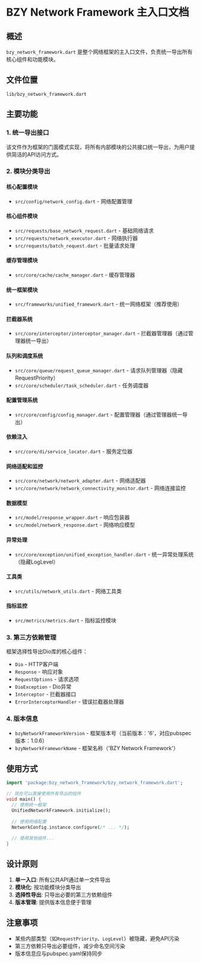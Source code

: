 # BZY Network Framework 主入口文档

## 概述
`bzy_network_framework.dart` 是整个网络框架的主入口文件，负责统一导出所有核心组件和功能模块。

## 文件位置
```
lib/bzy_network_framework.dart
```

## 主要功能

### 1. 统一导出接口
该文件作为框架的门面模式实现，将所有内部模块的公共接口统一导出，为用户提供简洁的API访问方式。

### 2. 模块分类导出

#### 核心配置模块
- `src/config/network_config.dart` - 网络配置管理

#### 核心组件模块
- `src/requests/base_network_request.dart` - 基础网络请求
- `src/requests/network_executor.dart` - 网络执行器
- `src/requests/batch_request.dart` - 批量请求处理

#### 缓存管理模块
- `src/core/cache/cache_manager.dart` - 缓存管理器

#### 统一框架模块
- `src/frameworks/unified_framework.dart` - 统一网络框架（推荐使用）

#### 拦截器系统
- `src/core/interceptor/interceptor_manager.dart` - 拦截器管理器（通过管理器统一导出）

#### 队列和调度系统
- `src/core/queue/request_queue_manager.dart` - 请求队列管理器（隐藏RequestPriority）
- `src/core/scheduler/task_scheduler.dart` - 任务调度器

#### 配置管理系统
- `src/core/config/config_manager.dart` - 配置管理器（通过管理器统一导出）

#### 依赖注入
- `src/core/di/service_locator.dart` - 服务定位器

#### 网络适配和监控
- `src/core/network/network_adapter.dart` - 网络适配器
- `src/core/network/network_connectivity_monitor.dart` - 网络连接监控

#### 数据模型
- `src/model/response_wrapper.dart` - 响应包装器
- `src/model/network_response.dart` - 网络响应模型

#### 异常处理
- `src/core/exception/unified_exception_handler.dart` - 统一异常处理系统（隐藏LogLevel）

#### 工具类
- `src/utils/network_utils.dart` - 网络工具类

#### 指标监控
- `src/metrics/metrics.dart` - 指标监控模块

### 3. 第三方依赖管理
框架选择性导出Dio库的核心组件：
- `Dio` - HTTP客户端
- `Response` - 响应对象
- `RequestOptions` - 请求选项
- `DioException` - Dio异常
- `Interceptor` - 拦截器接口
- `ErrorInterceptorHandler` - 错误拦截器处理器

### 4. 版本信息
- `bzyNetworkFrameworkVersion` - 框架版本号（当前版本：'6'，对应pubspec版本：1.0.6）
- `bzyNetworkFrameworkName` - 框架名称（'BZY Network Framework'）

## 使用方式

```dart
import 'package:bzy_network_framework/bzy_network_framework.dart';

// 现在可以直接使用所有导出的组件
void main() {
  // 使用统一框架
  UnifiedNetworkFramework.initialize();
  
  // 使用网络配置
  NetworkConfig.instance.configure(/* ... */);
  
  // 使用其他组件...
}
```

## 设计原则

1. **单一入口**: 所有公共API通过单一文件导出
2. **模块化**: 按功能模块分类导出
3. **选择性导出**: 只导出必要的第三方依赖组件
4. **版本管理**: 提供版本信息便于管理

## 注意事项

- 某些内部类型（如`RequestPriority`、`LogLevel`）被隐藏，避免API污染
- 第三方依赖只导出必要组件，减少命名空间污染
- 版本信息应与pubspec.yaml保持同步